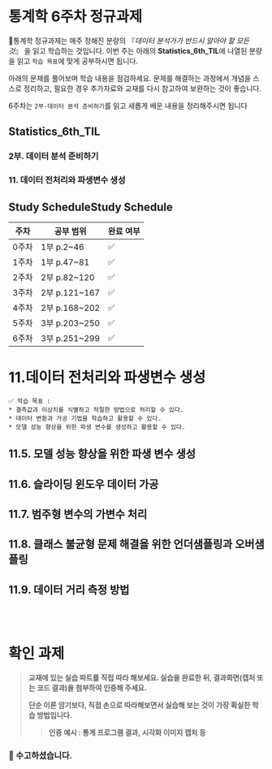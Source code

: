 # 통계학 6주차 정규과제

📌통계학 정규과제는 매주 정해진 분량의 『*데이터 분석가가 반드시 알아야 할 모든 것*』 을 읽고 학습하는 것입니다. 이번 주는 아래의 **Statistics_6th_TIL**에 나열된 분량을 읽고 `학습 목표`에 맞게 공부하시면 됩니다.

아래의 문제를 풀어보며 학습 내용을 점검하세요. 문제를 해결하는 과정에서 개념을 스스로 정리하고, 필요한 경우 추가자료와 교재를 다시 참고하여 보완하는 것이 좋습니다.

6주차는 `2부-데이터 분석 준비하기`를 읽고 새롭게 배운 내용을 정리해주시면 됩니다


## Statistics_6th_TIL

### 2부. 데이터 분석 준비하기

### 11. 데이터 전처리와 파생변수 생성

<!-- 11.5 모델 성능 향상을 위한 파 변수 생성부터 11장 끝까지 진행해주시면 됩니다.-->

## Study ScheduleStudy Schedule

| 주차  | 공부 범위     | 완료 여부 |
| ----- | ------------- | --------- |
| 0주차 | 1부 p.2~46    | ✅         |
| 1주차 | 1부 p.47~81   | ✅         |
| 2주차 | 2부 p.82~120  | ✅         |
| 3주차 | 2부 p.121~167 | ✅         |
| 4주차 | 2부 p.168~202 | ✅         |
| 5주차 | 3부 p.203~250 | ✅         |
| 6주차 | 3부 p.251~299 | ✅         |

<!-- 여기까진 그대로 둬 주세요-->



# 11.데이터 전처리와 파생변수 생성

```
✅ 학습 목표 :
* 결측값과 이상치를 식별하고 적절한 방법으로 처리할 수 있다.
* 데이터 변환과 가공 기법을 학습하고 활용할 수 있다.
* 모델 성능 향상을 위한 파생 변수를 생성하고 활용할 수 있다.
```


## 11.5. 모델 성능 향상을 위한 파생 변수 생성

<!-- 새롭게 배운 내용을 자유롭게 정리해주세요. -->

## 11.6. 슬라이딩 윈도우 데이터 가공

<!-- 새롭게 배운 내용을 자유롭게 정리해주세요. -->

## 11.7. 범주형 변수의 가변수 처리

<!-- 새롭게 배운 내용을 자유롭게 정리해주세요. -->

## 11.8. 클래스 불균형 문제 해결을 위한 언더샘플링과 오버샘플링

<!-- 새롭게 배운 내용을 자유롭게 정리해주세요. -->

## 11.9. 데이터 거리 측정 방법

<!-- 새롭게 배운 내용을 자유롭게 정리해주세요. -->

<br>
<br>

# 확인 과제

> **교재에 있는 실습 파트를 직접 따라 해보세요. 실습을 완료한 뒤, 결과화면(캡처 또는 코드 결과)을 첨부하여 인증해 주세요.**
>
> **단순 이론 암기보다, 직접 손으로 따라해보면서 실습해 보는 것이 가장 확실한 학습 방법입니다.**
>
> > **인증 예시 : 통계 프로그램 결과, 시각화 이미지 캡처 등**



### 🎉 수고하셨습니다.